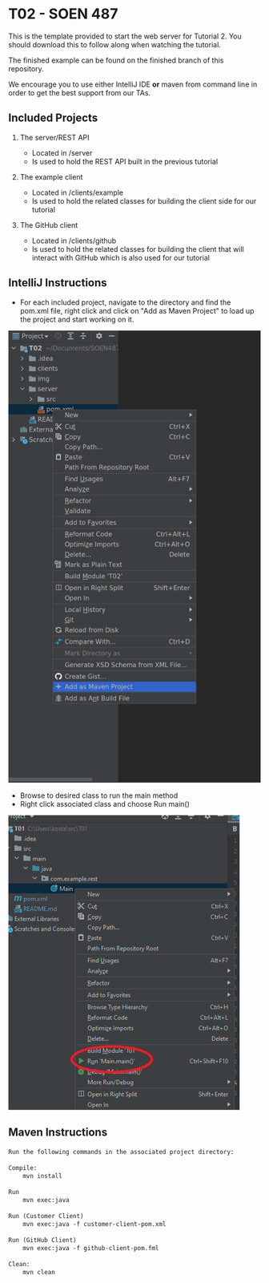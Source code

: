 # T02 - SOEN 487

This is the template provided to start the web server for Tutorial 2.
You should download this to follow along when watching the tutorial.

The finished example can be found on the finished branch of this repository.

We encourage you to use either IntelliJ IDE **or** maven from command line in order to get the best support from our TAs.

## Included Projects ##

1. The server/REST API
   * Located in /server
   * Is used to hold the REST API built in the previous tutorial

2. The example client
   * Located in /clients/example
   * Is used to hold the related classes for building the client side for our tutorial

3. The GitHub client
   * Located in /clients/github
   * Is used to hold the related classes for building the client that will interact with GitHub
     which is also used for our tutorial

## IntelliJ Instructions ##

* For each included project, navigate to the directory and find the pom.xml file, right
  click and click on "Add as Maven Project" to load up the project and start working on it.

![Screenshot](img/addmaven.png)

* Browse to desired class to run the main method
* Right click associated class and choose Run main()

![Screenshot](img/fig1.png)

## Maven Instructions ##

    Run the following commands in the associated project directory:

    Compile:
        mvn install

    Run
        mvn exec:java

    Run (Customer Client)
        mvn exec:java -f customer-client-pom.xml

    Run (GitHub Client)
        mvn exec:java -f github-client-pom.fml

    Clean:
        mvn clean
